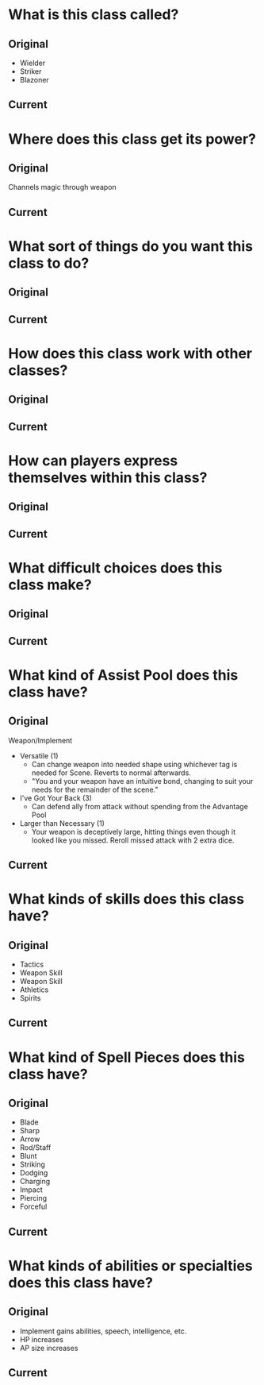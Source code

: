 # What is this class called?
## Original
- Wielder
- Striker
- Blazoner

## Current


# Where does this class get its power?
## Original
Channels magic through weapon

## Current


# What sort of things do you want this class to do?
## Original


## Current


# How does this class work with other classes?
## Original


## Current


# How can players express themselves within this class?
## Original


## Current


# What difficult choices does this class make?
## Original


## Current


# What kind of Assist Pool does this class have?
## Original
Weapon/Implement
- Versatile (1)
	- Can change weapon into needed shape using whichever tag is needed for Scene. Reverts to normal afterwards. 
	- "You and your weapon have an intuitive bond, changing to suit your needs for the remainder of the scene."
- I've Got Your Back (3)
	- Can defend ally from attack without spending from the Advantage Pool
- Larger than Necessary (1)
	- Your weapon is deceptively large, hitting things even though it looked like you missed. Reroll missed attack with 2 extra dice.

## Current


# What kinds of skills does this class have?
## Original
- Tactics
- Weapon Skill
- Weapon Skill
- Athletics
- Spirits

## Current


# What kind of Spell Pieces does this class have?
## Original
- Blade
- Sharp
- Arrow
- Rod/Staff
- Blunt
- Striking
- Dodging
- Charging
- Impact
- Piercing
- Forceful

## Current


# What kinds of abilities or specialties does this class have?
## Original
- Implement gains abilities, speech, intelligence, etc.
- HP increases
- AP size increases

## Current


